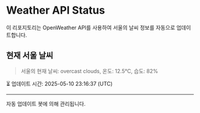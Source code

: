 
# Weather API Status

이 리포지토리는 OpenWeather API를 사용하여 서울의 날씨 정보를 자동으로 업데이트합니다.

## 현재 서울 날씨
> 서울의 현재 날씨: overcast clouds, 온도: 12.5°C, 습도: 82%

⏳ 업데이트 시간: 2025-05-10 23:16:37 (UTC)

---
자동 업데이트 봇에 의해 관리됩니다.
